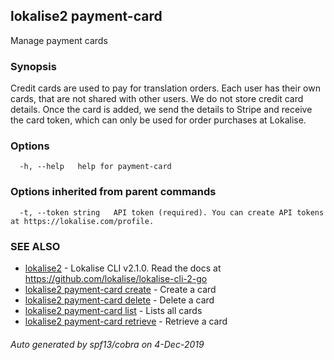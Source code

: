 ## lokalise2 payment-card

Manage payment cards

### Synopsis

Credit cards are used to pay for translation orders. Each user has their own cards, that are not shared with other users. We do not store credit card details. Once the card is added, we send the details to Stripe and receive the card token, which can only be used for order purchases at Lokalise.

### Options

```
  -h, --help   help for payment-card
```

### Options inherited from parent commands

```
  -t, --token string   API token (required). You can create API tokens at https://lokalise.com/profile.
```

### SEE ALSO

* [lokalise2](lokalise2.md)	 - Lokalise CLI v2.1.0. Read the docs at https://github.com/lokalise/lokalise-cli-2-go
* [lokalise2 payment-card create](lokalise2_payment-card_create.md)	 - Create a card
* [lokalise2 payment-card delete](lokalise2_payment-card_delete.md)	 - Delete a card
* [lokalise2 payment-card list](lokalise2_payment-card_list.md)	 - Lists all cards
* [lokalise2 payment-card retrieve](lokalise2_payment-card_retrieve.md)	 - Retrieve a card

###### Auto generated by spf13/cobra on 4-Dec-2019

